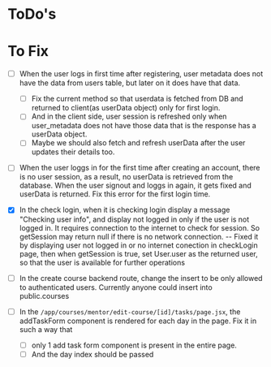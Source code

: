 # ToDo's

# To Fix

- [ ] When the user logs in first time after registering, user metadata does not have the data from users table, but later on it does have that data.

  - [ ] Fix the current method so that userdata is fetched from DB and returned to client(as userData object) only for first login.
  - [ ] And in the client side, user session is refreshed only when user_metadata does not have those data that is the response has a userData object.
  - [ ] Maybe we should also fetch and refresh userData after the user updates their details too.

- [ ] When the user loggs in for the first time after creating an account, there is no user session, as a result, no userData is retrieved from the database. When the user signout and loggs in again, it gets fixed and userData is returned. Fix this error for the first login time.

- [x] In the check login, when it is checking login display a message "Checking user info", and display not logged in only if the user is not logged in. It requires connection to the internet to check for session. So getSession may return null if there is no network connection.
      -- Fixed it by displaying user not logged in or no internet conection in checkLogin page, then when getSession is true, set User.user as the returned user, so that the user is available for further operations

-[ ] In the create course backend route, change the insert to be only allowed to authenticated users. Currently anyone could insert into public.courses

- [ ] In the `/app/courses/mentor/edit-course/[id]/tasks/page.jsx`, the addTaskForm component is rendered for each day in the page. Fix it in such a way that
  - [ ] only 1 add task form component is present in the entire page.
  - [ ] And the day index should be passed
